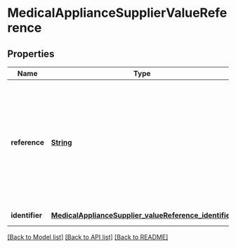 # MedicalApplianceSupplierValueReference
## Properties

Name | Type | Description | Notes
------------ | ------------- | ------------- | -------------
**reference** | [**String**](string.md) | URL of the FHIR Organization resource for the medical appliance supplier. See [Organisation Data Service FHIR API](https://developer.nhs.uk/apis/ods/) for more details. | [default to null]
**identifier** | [**MedicalApplianceSupplier_valueReference_identifier**](MedicalApplianceSupplier_valueReference_identifier.md) |  | [default to null]

[[Back to Model list]](../README.md#documentation-for-models) [[Back to API list]](../README.md#documentation-for-api-endpoints) [[Back to README]](../README.md)

